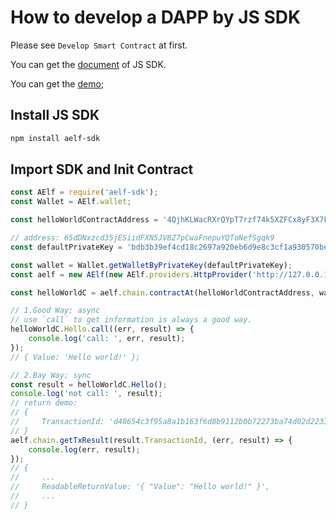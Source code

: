 # How to develop a DAPP by JS SDK

Please see `Develop Smart Contract` at first.

You can get the [document](https://github.com/AElfProject/aelf-sdk.js) of JS SDK.

You can get the [demo](https://github.com/AElfProject/aelf-boilerplate/);

## Install JS SDK

```bash
npm install aelf-sdk
```

## Import SDK and Init Contract

```js
const AElf = require('aelf-sdk');
const Wallet = AElf.wallet;

const helloWorldContractAddress = '4QjhKLWacRXrQYpT7rzf74k5XZFCx8yF3X7FXbzKD4wwEo6';

// address: 65dDNxzcd35jESiidFXN5JV8Z7pCwaFnepuYQToNefSgqk9
const defaultPrivateKey = 'bdb3b39ef4cd18c2697a920eb6d9e8c3cf1a930570beb37d04fb52400092c42b';

const wallet = Wallet.getWalletByPrivateKey(defaultPrivateKey);
const aelf = new AElf(new AElf.providers.HttpProvider('http://127.0.0.1:1728/chain'));

const helloWorldC = aelf.chain.contractAt(helloWorldContractAddress, wallet);

// 1.Good Way; async
// use `call` to get information is always a good way.
helloWorldC.Hello.call((err, result) => {
    console.log('call: ', err, result);
});
// { Value: 'Hello world!' };

// 2.Bay Way; sync
const result = helloWorldC.Hello();
console.log('not call: ', result);
// return demo:
// {
//     TransactionId: 'd40654c3f95a8a1b163f6d8b9112b0b72273ba74d02d2233b0c869db3847e35a'
// }
aelf.chain.getTxResult(result.TransactionId, (err, result) => {
    console.log(err, result);
});
// {
//     ...
//     ReadableReturnValue: '{ "Value": "Hello world!" }',
//     ...
// }

```
